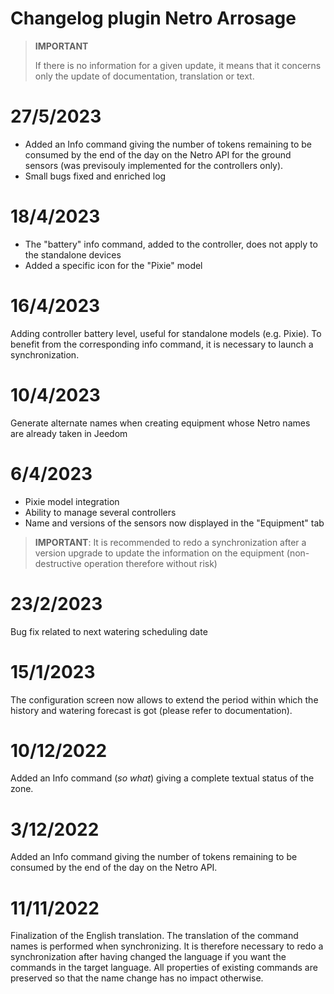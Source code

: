 # Changelog plugin Netro Arrosage

>**IMPORTANT**
>
>If there is no information for a given update, it means that it concerns only the update of documentation, translation or text.

# 27/5/2023
- Added an Info command giving the number of tokens remaining to be consumed by the end of the day on the Netro API for the ground sensors (was previsouly implemented for the controllers only).
- Small bugs fixed and enriched log

# 18/4/2023
- The "battery" info command, added to the controller, does not apply to the standalone devices
- Added a specific icon for the "Pixie" model

# 16/4/2023
Adding controller battery level, useful for standalone models (e.g. Pixie). To benefit from the corresponding info command, it is necessary to launch a synchronization.

# 10/4/2023
Generate alternate names when creating equipment whose Netro names are already taken in Jeedom

# 6/4/2023
- Pixie model integration
- Ability to manage several controllers
- Name and versions of the sensors now displayed in the "Equipment" tab

>**IMPORTANT**: It is recommended to redo a synchronization after a version upgrade to update the information on the equipment (non-destructive operation therefore without risk)

# 23/2/2023
Bug fix related to next watering scheduling date

# 15/1/2023
The configuration screen now allows to extend the period within which the history and watering forecast is got (please refer to documentation).

# 10/12/2022
Added an Info command (*so what*) giving a complete textual status of the zone.

# 3/12/2022
Added an Info command giving the number of tokens remaining to be consumed by the end of the day on the Netro API.

# 11/11/2022
Finalization of the English translation. The translation of the command names is performed when synchronizing. It is therefore necessary to redo a synchronization after having changed the language if you want the commands in the target language. All properties of existing commands are preserved so that the name change has no impact otherwise.
